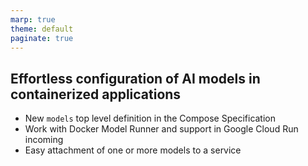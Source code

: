 ```yaml
---
marp: true
theme: default
paginate: true
---
```

## Effortless configuration of AI models in containerized applications
- New `models` top level definition in the Compose Specification
- Work with Docker Model Runner and support in Google Cloud Run incoming
- Easy attachment of one or more models to a service
